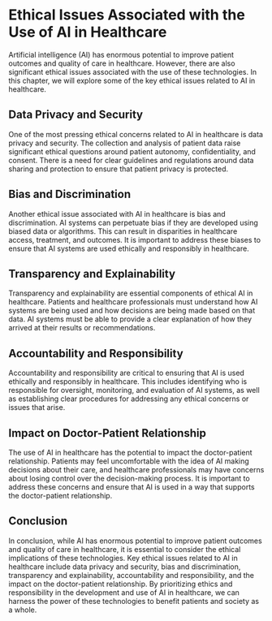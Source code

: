 Ethical Issues Associated with the Use of AI in Healthcare
==============================================================================================

Artificial intelligence (AI) has enormous potential to improve patient outcomes and quality of care in healthcare. However, there are also significant ethical issues associated with the use of these technologies. In this chapter, we will explore some of the key ethical issues related to AI in healthcare.

Data Privacy and Security
-------------------------

One of the most pressing ethical concerns related to AI in healthcare is data privacy and security. The collection and analysis of patient data raise significant ethical questions around patient autonomy, confidentiality, and consent. There is a need for clear guidelines and regulations around data sharing and protection to ensure that patient privacy is protected.

Bias and Discrimination
-----------------------

Another ethical issue associated with AI in healthcare is bias and discrimination. AI systems can perpetuate bias if they are developed using biased data or algorithms. This can result in disparities in healthcare access, treatment, and outcomes. It is important to address these biases to ensure that AI systems are used ethically and responsibly in healthcare.

Transparency and Explainability
-------------------------------

Transparency and explainability are essential components of ethical AI in healthcare. Patients and healthcare professionals must understand how AI systems are being used and how decisions are being made based on that data. AI systems must be able to provide a clear explanation of how they arrived at their results or recommendations.

Accountability and Responsibility
---------------------------------

Accountability and responsibility are critical to ensuring that AI is used ethically and responsibly in healthcare. This includes identifying who is responsible for oversight, monitoring, and evaluation of AI systems, as well as establishing clear procedures for addressing any ethical concerns or issues that arise.

Impact on Doctor-Patient Relationship
-------------------------------------

The use of AI in healthcare has the potential to impact the doctor-patient relationship. Patients may feel uncomfortable with the idea of AI making decisions about their care, and healthcare professionals may have concerns about losing control over the decision-making process. It is important to address these concerns and ensure that AI is used in a way that supports the doctor-patient relationship.

Conclusion
----------

In conclusion, while AI has enormous potential to improve patient outcomes and quality of care in healthcare, it is essential to consider the ethical implications of these technologies. Key ethical issues related to AI in healthcare include data privacy and security, bias and discrimination, transparency and explainability, accountability and responsibility, and the impact on the doctor-patient relationship. By prioritizing ethics and responsibility in the development and use of AI in healthcare, we can harness the power of these technologies to benefit patients and society as a whole.
